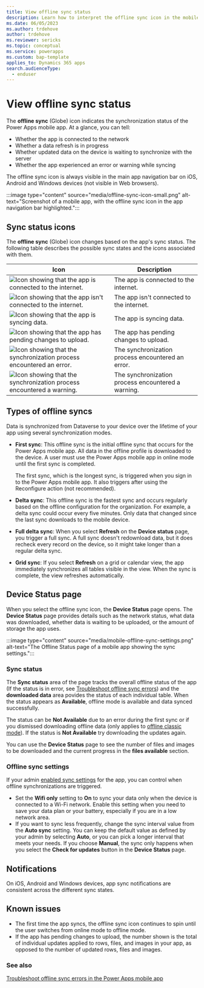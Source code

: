 ```yaml
---
title: View offline sync status
description: Learn how to interpret the offline sync icon in the mobile app navigation bar.
ms.date: 06/05/2023
ms.author: trdehove
author: trdehove
ms.reviewer: sericks
ms.topic: conceptual
ms.service: powerapps
ms.custom: bap-template
applies_to: Dynamics 365 apps
search.audienceType: 
  - enduser
---
```


# View offline sync status

The  **offline sync** (Globe) icon indicates the synchronization status of the Power Apps mobile app. At a glance, you can tell:

- Whether the app is connected to the network
- Whether a data refresh is in progress
- Whether updated data on the device is waiting to synchronize with the server 
- Whether the app experienced an error or warning while syncing

The offline sync icon is always visible in the main app navigation bar on iOS, Android and Windows devices (not visible in Web browsers).

:::image type="content" source="media/offline-sync-icon-small.png" alt-text="Screenshot of a mobile app, with the offline sync icon in the app navigation bar highlighted.":::

## Sync status icons

The **offline sync** (Globe) icon changes based on the app's sync status. The following table describes the possible sync states and the icons associated with them.

| Icon | Description |
|------|--------------|
| ![Icon showing that the app is connected to the internet.](media/connected.png "Icon showing that the app is connected to the internet.")| The app is connected to the internet. |
| ![Icon showing that the app isn't connected to the internet.](media/not-connected.png "Icon showing that the app isn't connected to the internet.") | The app isn't connected to the internet. |
| ![Icon showing that the app is syncing data.](media/synching.png "Icon showing that the app is syncing data.") | The app is syncing data. |
| ![Icon showing that the app has pending changes to upload.](media/upload-pending-changes.png "Icon showing that the app has pending changes to upload.") | The app has pending changes to upload. |
| ![Icon showing that the synchronization process encountered an error.](media/error.png "Icon showing that the synchronization process encountered an error.") | The synchronization process encountered an error. |
| ![Icon showing that the synchronization process encountered a warning.](media/warning.png "Icon showing that the synchronization process encountered a warning.") | The synchronization process encountered a warning. |

## Types of offline syncs

Data is synchronized from Dataverse to your device over the lifetime of your app using several synchronization modes.

- **First sync**: This offline sync is the initial offline sync that occurs for the Power Apps mobile app. All data in the offline profile is downloaded to the device. A user must use the Power Apps mobile app in online mode until the first sync is completed.

  The first sync, which is the longest sync, is triggered when you sign in to the Power Apps mobile app. It also triggers after using the Reconfigure action (not recommended).

- **Delta sync**: This offline sync is the fastest sync and occurs regularly based on the offline configuration for the organization. For example, a delta sync could occur every five minutes. Only data that changed since the last sync downloads to the mobile device.

- **Full delta sync**: When you select **Refresh** on the **Device status** page, you trigger a full sync. A full sync doesn't redownload data, but it does recheck every record on the device, so it might take longer than a regular delta sync.

- **Grid sync**: If you select **Refresh** on a grid or calendar view, the app immediately synchronizes all tables visible in the view. When the sync is complete, the view refreshes automatically.

## Device Status page

When you select the offline sync icon, the **Device Status** page opens. The **Device Status** page provides details such as the network status, what data was downloaded, whether data is waiting to be uploaded, or the amount of storage the app uses.

:::image type="content" source="media/mobile-offline-sync-settings.png" alt-text="The Offline Status page of a mobile app showing the sync settings.":::

### Sync status 

The **Sync status** area of the page tracks the overall offline status of the app (If the status is in error, see [Troubleshoot offline sync errors](/troubleshoot/power-platform/power-apps/mobile-apps/mobile-offline-troubleshooting)) and the **downloaded data** area povides the status of each individual table. When the status appears as **Available**, offline mode is available and data synced successfully.  

The status can be **Not Available** due to an error during the first sync or if you dismissed downloading offline data (only applies to [offline classic mode](work-in-offline-mode.md)). If the status is **Not Available** try downloading the updates again.

You can use the **Device Status** page to see the number of files and images to be downloaded and the current progress in the  **files available** section.

### Offline sync settings

If your admin [enabled sync settings](setup-mobile-offline.md#define-sync-settings-on-mobile) for the app, you can control when offline synchronizations are triggered.

- Set the **Wifi only** setting to **On** to sync your data only when the device is connected to a Wi-Fi network. Enable this setting when you need to save your data plan or your battery, especially if you are in a low network area.
- If you want to sync less frequently, change the sync interval value from the **Auto sync** setting. You can keep the default value as defined by your admin by selecting **Auto**, or you can pick a longer interval that meets your needs. If you choose **Manual**, the sync only happens when you select the **Check for updates** button in the **Device Status** page.   

## Notifications

On iOS, Android and Windows devices, app sync notifications are consistent across the different sync states.

## Known issues

- The first time the app syncs, the offline sync icon continues to spin until the user switches from online mode to offline mode. 
- If the app has pending changes to upload, the number shown is the total of individual updates applied to rows, files, and images in your app, as opposed to the number of updated rows, files and images.     

### See also
[Troubleshoot offline sync errors in the Power Apps mobile app](/troubleshoot/power-platform/power-apps/mobile-apps/mobile-offline-troubleshooting)
